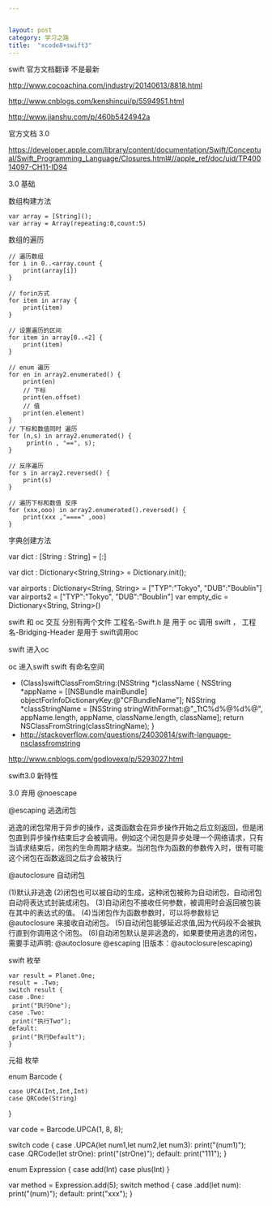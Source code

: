 ```yaml
---


layout: post
category: 学习之路
title:  "xcode8+swift3" 
---
```


swift 官方文档翻译 不是最新

http://www.cocoachina.com/industry/20140613/8818.html



http://www.cnblogs.com/kenshincui/p/5594951.html



http://www.jianshu.com/p/460b5424942a

官方文档 3.0

https://developer.apple.com/library/content/documentation/Swift/Conceptual/Swift_Programming_Language/Closures.html#//apple_ref/doc/uid/TP40014097-CH11-ID94

3.0 基础



数组构建方法

```
var array = [String]();
var array = Array(repeating:0,count:5)
```



数组的遍历

```
// 遍历数组
for i in 0..<array.count {
    print(array[i])
}

// forin方式
for item in array {
    print(item)
}

// 设置遍历的区间
for item in array[0..<2] {
    print(item)
}

// enum 遍历
for en in array2.enumerated() {
    print(en)
    // 下标
    print(en.offset)
    // 值
    print(en.element)
}
// 下标和数值同时 遍历
for (n,s) in array2.enumerated() {
     print(n , "==", s);
}

// 反序遍历
for s in array2.reversed() {
    print(s)
}
        
// 遍历下标和数值 反序
for (xxx,ooo) in array2.enumerated().reversed() {
    print(xxx ,"====" ,ooo)
}
```





字典创建方法



var dict : [String : String] = [:]

var dict : Dictionary<String,String> = Dictionary.init();

var airports : Dictionary<String, String> = ["TYP":"Tokyo", "DUB":"Boublin"]
var airports2 = ["TYP":"Tokyo", "DUB":"Boublin"]
var empty_dic = Dictionary<String, String>()



swift 和 oc 交互 分别有两个文件 工程名-Swift.h 是 用于 oc 调用 swift ， 工程名-Bridging-Header 是用于 swift调用oc

swift 进入oc 



oc 进入swift swift 有命名空间 

- (Class)swiftClassFromString:(NSString *)className {
    NSString *appName = [[NSBundle mainBundle] objectForInfoDictionaryKey:@"CFBundleName"];
    NSString *classStringName = [NSString stringWithFormat:@"_TtC%d%@%d%@", appName.length, appName, className.length, className];
    return NSClassFromString(classStringName);
  }
- http://stackoverflow.com/questions/24030814/swift-language-nsclassfromstring

http://www.cnblogs.com/godlovexq/p/5293027.html





swift3.0 新特性

3.0 弃用 @noescape  

@escaping 逃逸闭包

逃逸的闭包常用于异步的操作，这类函数会在异步操作开始之后立刻返回，但是闭包直到异步操作结束后才会被调用。例如这个闭包是异步处理一个网络请求，只有当请求结束后，闭包的生命周期才结束。当闭包作为函数的参数传入时，很有可能这个闭包在函数返回之后才会被执行

@autoclosure 自动闭包

(1)默认非逃逸
(2)闭包也可以被自动的生成，这种闭包被称为自动闭包，自动闭包自动将表达式封装成闭包。
(3)自动闭包不接收任何参数，被调用时会返回被包装在其中的表达式的值。
(4)当闭包作为函数参数时，可以将参数标记 @autoclosure 来接收自动闭包。
(5)自动闭包能够延迟求值,因为代码段不会被执行直到你调用这个闭包。
(6)自动闭包默认是非逃逸的，如果要使用逃逸的闭包，需要手动声明: @autoclosure @escaping 旧版本：@autoclosure(escaping)



swift 枚举 

```
var result = Planet.One;
result = .Two;
switch result {
case .One:
 print("执行One");
case .Two:
 print("执行Two");
default:
 print("执行Default");
}
```

元祖 枚举

enum Barcode {
​    

    case UPCA(Int,Int,Int)
    case QRCode(String)
}

var code = Barcode.UPCA(1, 8, 8);

switch code {
case .UPCA(let num1,let num2,let num3):
      print("\(num1)");
case .QRCode(let strOne):
      print("\(strOne)");
default:
    print("111");
}

enum Expression {
    case add(Int)
    case plus(Int)
}

var method = Expression.add(5);
switch method {
case .add(let num):
    print("\(num)");
default:
    print("xxx");
}
